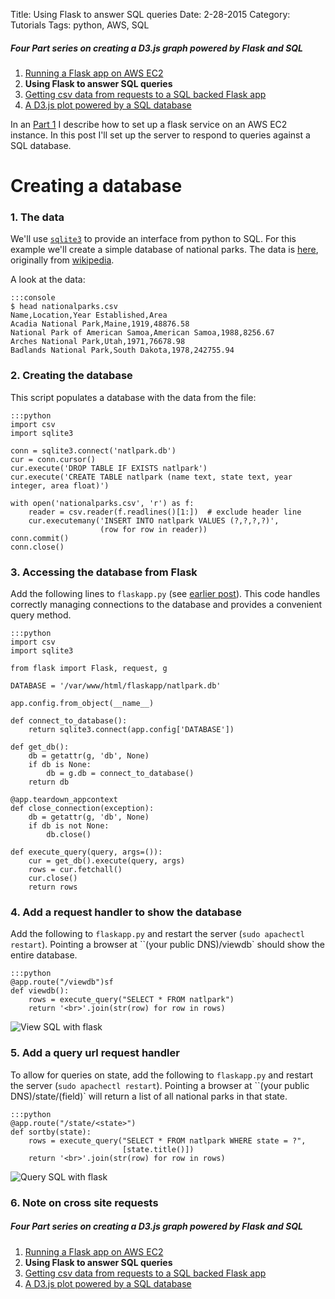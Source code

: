 Title: Using Flask to answer SQL queries
Date: 2-28-2015
Category: Tutorials
Tags: python, AWS, SQL

##### Four Part series on creating a D3.js graph powered by Flask and SQL

1. [Running a Flask app on AWS EC2]({filename}/flask-on-ec2.md)
1. **Using Flask to answer SQL queries**
1. [Getting csv data from requests to a SQL backed Flask app]({filename}/flask-bart-sql.md)
1. [A D3.js plot powered by a SQL database]({filename}/flask-bart-graphing.md)

In an [Part 1]({filename}/flask-on-ec2.md) I describe how to set up a flask service on an AWS EC2 instance. In this post I'll set up the server to respond to queries against a SQL database.

# Creating a database

### 1. The data

We'll use [`sqlite3`](https://docs.python.org/2/library/sqlite3.html) to provide an interface from python to SQL. For this example we'll create a simple database of national parks. The data is [here](/data/nationalparks.csv), originally from [wikipedia](http://en.wikipedia.org/wiki/List_of_areas_in_the_United_States_National_Park_System#National_parks).

A look at the data:

    :::console
    $ head nationalparks.csv
    Name,Location,Year Established,Area
    Acadia National Park,Maine,1919,48876.58
    National Park of American Samoa,American Samoa,1988,8256.67
    Arches National Park,Utah,1971,76678.98
    Badlands National Park,South Dakota,1978,242755.94

### 2. Creating the database

This script populates a database with the data from the file:

    :::python
    import csv
    import sqlite3

    conn = sqlite3.connect('natlpark.db')
    cur = conn.cursor()
    cur.execute('DROP TABLE IF EXISTS natlpark')
    cur.execute('CREATE TABLE natlpark (name text, state text, year integer, area float)')

    with open('nationalparks.csv', 'r') as f:
        reader = csv.reader(f.readlines()[1:])  # exclude header line
        cur.executemany('INSERT INTO natlpark VALUES (?,?,?,?)',
                        (row for row in reader))
    conn.commit()
    conn.close()

### 3. Accessing the database from Flask

Add the following lines to `flaskapp.py` (see [earlier post]({filename}/flask-on-ec2.md)). This code handles correctly managing connections to the database and provides a convenient query method.

    :::python
    import csv
    import sqlite3

    from flask import Flask, request, g

    DATABASE = '/var/www/html/flaskapp/natlpark.db'

    app.config.from_object(__name__)

    def connect_to_database():
        return sqlite3.connect(app.config['DATABASE'])

    def get_db():
        db = getattr(g, 'db', None)
        if db is None:
            db = g.db = connect_to_database()
        return db

    @app.teardown_appcontext
    def close_connection(exception):
        db = getattr(g, 'db', None)
        if db is not None:
            db.close()

    def execute_query(query, args=()):
        cur = get_db().execute(query, args)
        rows = cur.fetchall()
        cur.close()
        return rows

### 4. Add a request handler to show the database

Add the following to `flaskapp.py` and restart the server (`sudo apachectl restart`). Pointing a browser at ``(your public DNS)/viewdb` should show the entire database.

    :::python
    @app.route("/viewdb")sf
    def viewdb():
        rows = execute_query("SELECT * FROM natlpark")
        return '<br>'.join(str(row) for row in rows)

<img src="/extra/images/flasksql/viewdb.png" title="View SQL with flask">

### 5. Add a query url request handler

To allow for queries on state, add the following to `flaskapp.py` and restart the server (`sudo apachectl restart`). Pointing a browser at ``(your public DNS)/state/(field)` will return a list of all national parks in that state.

    :::python
    @app.route("/state/<state>")
    def sortby(state):
        rows = execute_query("SELECT * FROM natlpark WHERE state = ?",
                             [state.title()])
        return '<br>'.join(str(row) for row in rows)

<img src="/extra/images/flasksql/statequery.png" title="Query SQL with flask">

### 6. Note on cross site requests

##### Four Part series on creating a D3.js graph powered by Flask and SQL

1. [Running a Flask app on AWS EC2]({filename}/flask-on-ec2.md)
1. **Using Flask to answer SQL queries**
1. [Getting csv data from requests to a SQL backed Flask app]({filename}/flask-bart-sql.md)
1. [A D3.js plot powered by a SQL database]({filename}/flask-bart-graphing.md)

